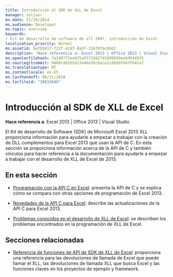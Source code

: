 ```yaml
---
title: Introducción al SDK de XLL de Excel
manager: soliver
ms.date: 11/16/2014
ms.audience: Developer
ms.topic: overview
keywords:
- kit de desarrollo de software de xll 2007, introducción de Excel
localization_priority: Normal
ms.assetid: ba7b5817-f22f-4187-8a5f-316f0fbcb9d2
description: 'Hace referencia a: Excel 2013 | Office 2013 | Visual Studio'
ms.openlocfilehash: 7a140772ea025a55f32027d1699058ea6d9449f5
ms.sourcegitcommit: 9d60cd82b5413446e5bc8ace2cd689f683fb41a7
ms.translationtype: MT
ms.contentlocale: es-ES
ms.lasthandoff: 06/11/2018
ms.locfileid: "19815649"
---
```

# <a name="getting-started-with-the-excel-xll-sdk"></a>Introducción al SDK de XLL de Excel

**Hace referencia a**: Excel 2013 | Office 2013 | Visual Studio 
  
El Kit de desarrollo de Software (SDK) de Microsoft Excel 2013 XLL proporciona información para ayudarle a empezar a trabajar con la creación de DLL complementos para Excel 2013 que usan la API de C. En esta sección se proporciona información acerca de la API de C y también vínculos para hacer referencia a la documentación para ayudarle a empezar a trabajar con el desarrollo de XLL de Excel de 2013.
  
## <a name="in-this-section"></a>En esta sección

- [Programación con la API C en Excel](programming-with-the-c-api-in-excel.md): presenta la API de C y se explica cómo se compara con otras opciones de programación de Excel 2013.
    
- [Novedades de la API C para Excel](what-s-new-in-the-c-api-for-excel.md): describe las actualizaciones de la API C para Excel 2013.
    
- [Problemas conocidos en el desarrollo de XLL de Excel](known-issues-in-excel-xll-development.md): se describen los problemas encontrados en la programación de XLL de Excel.
    
## <a name="related-sections"></a>Secciones relacionadas

- [Referencia de funciones de API de SDK de XLL de Excel](excel-xll-sdk-api-function-reference.md): proporciona una referencia para las devoluciones de llamada de Excel que puede llamar el XLL, las devoluciones de llamada XLL que busca Excel y las funciones claves en los proyectos de ejemplo y framework.
    

